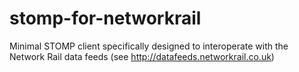 stomp-for-networkrail
=====================

Minimal STOMP client specifically designed to interoperate with the Network Rail data feeds (see http://datafeeds.networkrail.co.uk)

